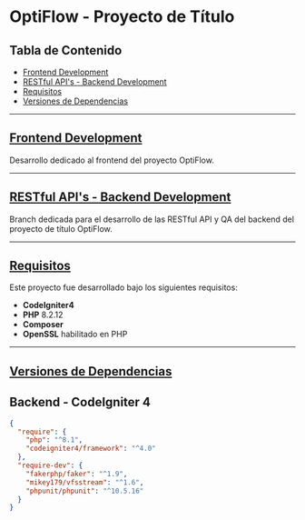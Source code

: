 # OptiFlow - Proyecto de Título

## Tabla de Contenido
- [Frontend Development](#frontend-development)
- [RESTful API's - Backend Development](#restful-apis-backend-development)
- [Requisitos](#requisitos)
- [Versiones de Dependencias](#versiones-de-dependencias)

---

## [Frontend Development](https://github.com/ze3ck/capstone/tree/frontend-qa)

Desarrollo dedicado al frontend del proyecto OptiFlow.

---

## [RESTful API's - Backend Development](https://github.com/ze3ck/capstone/tree/backend-qa)

Branch dedicada para el desarrollo de las RESTful API y QA del backend del proyecto de título OptiFlow.

---

## [Requisitos](#requisitos)

Este proyecto fue desarrollado bajo los siguientes requisitos:

- **CodeIgniter4**
- **PHP** 8.2.12
- **Composer**
- **OpenSSL** habilitado en PHP

---

## [Versiones de Dependencias](#versiones-de-dependencias)

## Backend - CodeIgniter 4

```json
{
  "require": {
    "php": "^8.1",
    "codeigniter4/framework": "^4.0"
  },
  "require-dev": {
    "fakerphp/faker": "^1.9",
    "mikey179/vfsstream": "^1.6",
    "phpunit/phpunit": "^10.5.16"
  }
}